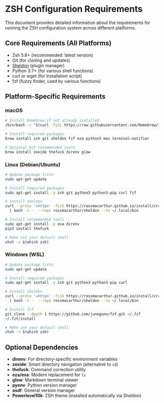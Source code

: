 # ZSH Configuration Requirements

This document provides detailed information about the requirements for running the ZSH configuration system across different platforms.

## Core Requirements (All Platforms)

- Zsh 5.8+ (recommended: latest version)
- Git (for cloning and updates)
- [Sheldon](https://github.com/rossmacarthur/sheldon) (plugin manager)
- Python 3.7+ (for various shell functions)
- curl or wget (for installation script)
- fzf (fuzzy finder, used by various functions)

## Platform-Specific Requirements

### macOS

```zsh
# Install Homebrew if not already installed
/bin/bash -c "$(curl -fsSL https://raw.githubusercontent.com/Homebrew/install/HEAD/install.sh)"

# Install required packages
brew install zsh git sheldon fzf eza python3 mas terminal-notifier

# Optional but recommended tools
brew install zoxide thefuck direnv glow
```

### Linux (Debian/Ubuntu)

```bash
# Update package lists
sudo apt-get update

# Install required packages
sudo apt-get install -y zsh git python3 python3-pip curl fzf

# Install sheldon
curl --proto '=https' -fLsS https://rossmacarthur.github.io/install/crate.sh \
  | bash -s -- --repo rossmacarthur/sheldon --to ~/.local/bin

# Install recommended tools
sudo apt-get install -y exa direnv
pip3 install thefuck

# Make zsh your default shell
chsh -s $(which zsh)
```

### Windows (WSL)

```bash
# Update package lists
sudo apt-get update

# Install required packages
sudo apt-get install -y zsh git python3 python3-pip curl

# Install sheldon
curl --proto '=https' -fLsS https://rossmacarthur.github.io/install/crate.sh \
  | bash -s -- --repo rossmacarthur/sheldon --to ~/.local/bin

# Install fzf
git clone --depth 1 https://github.com/junegunn/fzf.git ~/.fzf
~/.fzf/install

# Make zsh your default shell
chsh -s $(which zsh)
```

## Optional Dependencies

- **direnv**: For directory-specific environment variables
- **zoxide**: Smart directory navigation (alternative to `cd`)
- **thefuck**: Command correction utility
- **eza/exa**: Modern replacement for `ls`
- **glow**: Markdown terminal viewer
- **pyenv**: Python version manager
- **asdf**: General version manager
- **Powerlevel10k**: ZSH theme (installed automatically via Sheldon)
